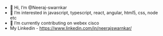 - 👋 Hi, I’m @Neeraj-swarnkar
- 👀 I’m interested in javascript, typescript, react, angular, html5, css, node etc
- 🌱 I’m currently contributing on webex cisco
- My Linkedin - https://www.linkedin.com/in/neerajswarnkar/


<!---
Neeraj-swarnkar/Neeraj-swarnkar is a ✨ special ✨ repository because its `README.md` (this file) appears on your GitHub profile.
You can click the Preview link to take a look at your changes.
--->
